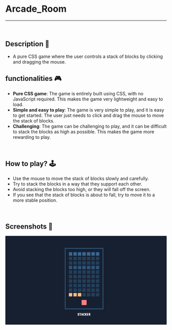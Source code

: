 # **Arcade_Room** 

---

<br>

## **Description 📃**
<!-- add your game description here  -->
- A pure CSS game where the user controls a stack of blocks by clicking and dragging the mouse. 

## **functionalities 🎮**
<!-- add functionalities over here -->
- **Pure CSS game**: The game is entirely built using CSS, with no JavaScript required. This makes the game very lightweight and easy to load.
- **Simple and easy to play**: The game is very simple to play, and it is easy to get started. The user just needs to click and drag the mouse to move the stack of blocks.
- **Challenging**: The game can be challenging to play, and it can be difficult to stack the blocks as high as possible. This makes the game more rewarding to play.
<br>

## **How to play? 🕹️**
<!-- add the steps how to play games -->
- Use the mouse to move the stack of blocks slowly and carefully.
- Try to stack the blocks in a way that they support each other.
- Avoid stacking the blocks too high, or they will fall off the screen.
- If you see that the stack of blocks is about to fall, try to move it to a more stable position.

<br>

## **Screenshots 📸**

<!-- add your screenshots like this -->
<!-- ![image](url) -->
![Image](Arcade_Game.png)


